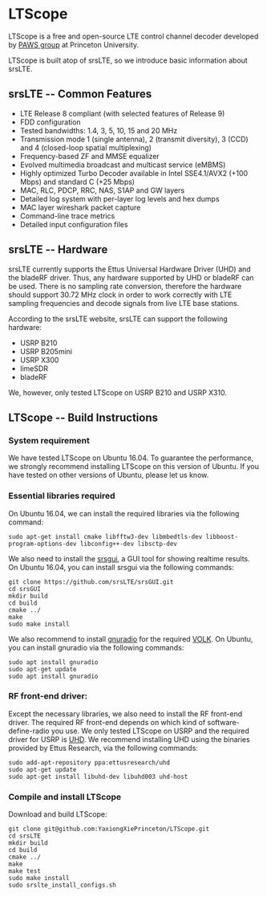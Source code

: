 LTScope
========

LTScope is a free and open-source LTE control channel decoder developed by [PAWS group](https://paws.cs.princeton.edu/) at Princeton University. 

LTScope is built atop of srsLTE, so we introduce basic information about srsLTE.

srsLTE -- Common Features 
---------------

 * LTE Release 8 compliant (with selected features of Release 9)
 * FDD configuration
 * Tested bandwidths: 1.4, 3, 5, 10, 15 and 20 MHz
 * Transmission mode 1 (single antenna), 2 (transmit diversity), 3 (CCD) and 4 (closed-loop spatial multiplexing)
 * Frequency-based ZF and MMSE equalizer
 * Evolved multimedia broadcast and multicast service (eMBMS)
 * Highly optimized Turbo Decoder available in Intel SSE4.1/AVX2 (+100 Mbps) and standard C (+25 Mbps)
 * MAC, RLC, PDCP, RRC, NAS, S1AP and GW layers
 * Detailed log system with per-layer log levels and hex dumps
 * MAC layer wireshark packet capture
 * Command-line trace metrics
 * Detailed input configuration files

srsLTE -- Hardware
--------

srsLTE currently supports the Ettus Universal Hardware Driver (UHD) and the bladeRF driver. 
Thus, any hardware supported by UHD or bladeRF can be used. 
There is no sampling rate conversion, 
therefore the hardware should support 30.72 MHz clock in order 
to work correctly with LTE sampling frequencies and decode signals from live LTE base stations. 

According to the srsLTE website, srsLTE can support the following hardware: 
 * USRP B210
 * USRP B205mini
 * USRP X300
 * limeSDR
 * bladeRF

We, however, only tested LTScope on USRP B210 and USRP X310.

LTScope -- Build Instructions
------------------

### System requirement
We have tested LTScope on Ubuntu 16.04. 
To guarantee the performance, we strongly recommend installing LTScope on this version of Ubuntu.
If you have tested on other versions of Ubuntu, please let us know. 

### Essential libraries required 

On Ubuntu 16.04, we can install the required libraries via the following command:
```
sudo apt-get install cmake libfftw3-dev libmbedtls-dev libboost-program-options-dev libconfig++-dev libsctp-dev
```

We also need to install the [srsgui](https://github.com/srslte/srsgui), a GUI tool for showing realtime results. 
On Ubuntu 16.04, you can install srsgui via the following commands:
```
git clone https://github.com/srsLTE/srsGUI.git
cd srsGUI
mkdir build
cd build
cmake ../
make
sudo make install
```

We also recommend to install [gnuradio](https://github.com/gnuradio/gnuradio) for the required [VOLK](https://github.com/gnuradio/volk). 
On Ubuntu, you can install gnuradio via the following commands:
```
sudo apt install gnuradio
sudo apt-get update
sudo apt install gnuradio
```

### RF front-end driver:
Except the necessary libraries, we also need to install the RF front-end driver. 
The required RF front-end depends on which kind of software-define-radio you use. 
We only tested LTScope on USRP and the required driver for USRP is [UHD](https://github.com/EttusResearch/uhd).
We recommend installing UHD using the binaries provided by Ettus Research, via the following commands:
```
sudo add-apt-repository ppa:ettusresearch/uhd
sudo apt-get update
sudo apt-get install libuhd-dev libuhd003 uhd-host
``` 

### Compile and install LTScope
Download and build LTScope: 
```
git clone git@github.com:YaxiongXiePrinceton/LTScope.git
cd srsLTE
mkdir build
cd build
cmake ../
make
make test
sudo make install
sudo srslte_install_configs.sh
```
